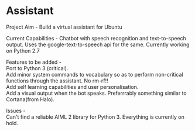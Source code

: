 # Assistant
Project Aim - Build a virtual assistant for Ubuntu

Current Capabilities - Chatbot with speech recognition and text-to-speech output. Uses the google-text-to-speech api for the same. Currently working on Python 2.7

Features to be added -                            
  Port to Python 3 (critical).                                                 
  Add minor system commands to vocabulary so as to perform non-critical functions through the assistant. No rm-rf!!       
  Add self learning capabilities and user personalisation.                                               
  Add a visual output when the bot speaks. Preferrrably something similar to Cortana(from Halo).

Issues -                              
  Can't find a reliable AIML 2 library for Python 3. Everything is currently on hold.
